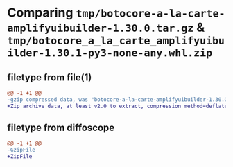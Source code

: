 # Comparing `tmp/botocore-a-la-carte-amplifyuibuilder-1.30.0.tar.gz` & `tmp/botocore_a_la_carte_amplifyuibuilder-1.30.1-py3-none-any.whl.zip`

## filetype from file(1)

```diff
@@ -1 +1 @@
-gzip compressed data, was "botocore-a-la-carte-amplifyuibuilder-1.30.0.tar", last modified: Tue Jul  4 01:44:10 2023, max compression
+Zip archive data, at least v2.0 to extract, compression method=deflate
```

## filetype from diffoscope

```diff
@@ -1 +1 @@
-GzipFile
+ZipFile
```

